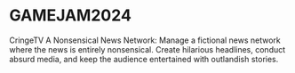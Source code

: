 # GAMEJAM2024
CringeTV
A Nonsensical News Network:
Manage a fictional news network where the news is entirely nonsensical. Create hilarious headlines, conduct absurd media, and keep the audience entertained with outlandish stories.
